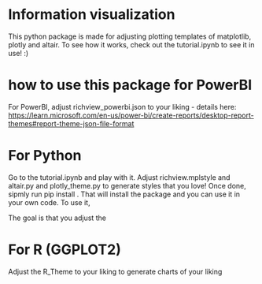 

# Information visualization

This python package is made for adjusting plotting templates of matplotlib, plotly and altair.
To see how it works, check out the tutorial.ipynb to see it in use! :)


# how to use this package for PowerBI
For PowerBI, adjust richview_powerbi.json to your liking - details here: https://learn.microsoft.com/en-us/power-bi/create-reports/desktop-report-themes#report-theme-json-file-format

# For Python
Go to the tutorial.ipynb  and play with it.
Adjust richview.mplstyle and altair.py and plotly_theme.py to generate styles that you love!
Once done, sipmly run pip install .
That will install the package and you can use it in your own code.
To use it,


The goal is that you adjust the

# For R (GGPLOT2)
Adjust the R_Theme to your liking to generate charts of your liking





